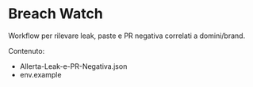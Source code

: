 # Breach Watch

Workflow per rilevare leak, paste e PR negativa correlati a domini/brand.

Contenuto:
- Allerta-Leak-e-PR-Negativa.json
- env.example
